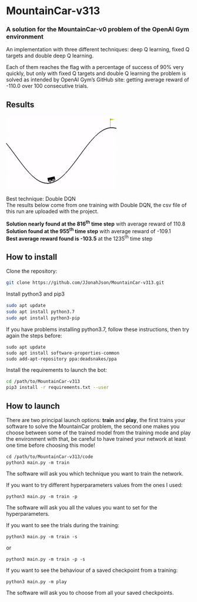 # MountainCar-v313
### A solution for the MountainCar-v0 problem of the OpenAI Gym environment

An implementation with three different techniques: deep Q learning, fixed Q targets and double deep Q learning. 

Each of them reaches the flag with a percentage of success of 90% very quickly, but only with fixed Q targets and double Q learning the problem is solved as intended by OpenAI Gym’s GitHub site: getting average reward of -110.0 over 100 consecutive trials.

## Results
![](./mountaincar.gif)

Best technique: Double DQN\
The results below come from one training with Double DQN, the csv file of this run are uploaded with the project.

**Solution nearly found at the 816<sup>th</sup> time step** with average reward of 110.8\
**Solution found at the 955<sup>th</sup> time step** with average reward of -109.1\
**Best average reward found is -103.5** at the 1235<sup>th</sup> time step


## How to install
Clone the repository:
```bash
git clone https://github.com/JJonahJson/MountainCar-v313.git
```
Install python3 and pip3
```bash
sudo apt update
sudo apt install python3.7
sudo apt install python3-pip
```

If you have problems installing python3.7, follow these instructions, then try again the steps before:
```
sudo apt update
sudo apt install software-properties-common
sudo add-apt-repository ppa:deadsnakes/ppa
```

Install the requirements to launch the bot:
```bash
cd /path/to/MountainCar-v313
pip3 install -r requirements.txt --user
```

## How to launch
There are two principal launch options: **train** and **play**, the first trains your software to solve the MountainCar problem, the second one makes you choose between some of the trained model from the training mode and play the environment with that, be careful to have trained your network at least one time before choosing this mode!

```
cd /path/to/MountainCar-v313/code
python3 main.py -m train
```
The software will ask you which technique you want to train the network.

If you want to try different hyperparameters values from the ones I used:
```
python3 main.py -m train -p
```
The software will ask you all the values you want to set for the hyperparameters.

If you want to see the trials during the training:
```
python3 main.py -m train -s
```
or
```
python3 main.py -m train -p -s
```

If you want to see the behaviour of a saved checkpoint from a training:
```
python3 main.py -m play
```
The software will ask you to choose from all your saved checkpoints.
